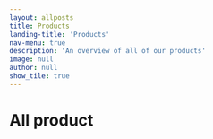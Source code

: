 ```yaml
---
layout: allposts
title: Products
landing-title: 'Products'
nav-menu: true
description: 'An overview of all of our products'
image: null
author: null
show_tile: true
---
```


<h1>All product</h1>
